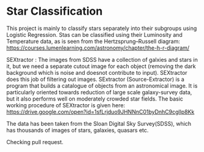 # Star Classification
This project is mainly to classify stars separately into their subgroups using Logistic Regression. Stas can be classified using their Luminosity and Temperature data, as is seen from the Hertzsprung–Russell diagram: https://courses.lumenlearning.com/astronomy/chapter/the-h-r-diagram/

SEXtractor : The images from SDSS have a collection of galxies and stars in it, but we need a separate cutout image for each object (removing the dark background which is noise and doesnot contribute to input). SEXtractor does this job of filtering out images.
SExtractor (Source-Extractor) is a program that builds a catalogue of objects from an astronomical image. It is particularly oriented towards reduction of large scale galaxy-survey data, but it also performs well on moderately crowded star fields.
The basic working procedure of SEXtractor is given here:
https://drive.google.com/open?id=1sfLrjduo9JHNNnC01byDnhC9cgllp8Kk

The data has been taken from the Sloan Digital Sky Survey(SDSS), which has thousands of images of stars, galaxies, quasars etc.

Checking pull request.
